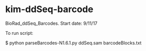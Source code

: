 # kim-ddSeq-barcode
BioRad_ddSeq_Barcodes. Start date: 9/11/17

To run script:

$ python parseBarcodes-N1.6.1.py ddSeq.sam barcodeBlocks.txt
